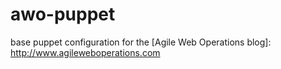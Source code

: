 awo-puppet
==========

base puppet configuration for the [Agile Web Operations blog]: http://www.agileweboperations.com
